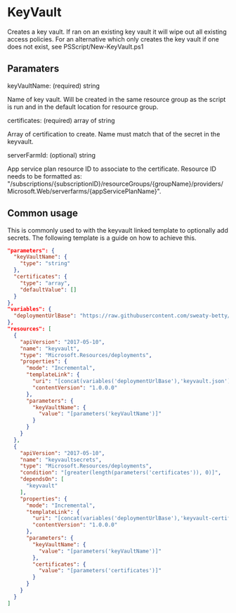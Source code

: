 # KeyVault

Creates a key vault.
If ran on an existing key vault it will wipe out all existing access policies.
For an alternative which only creates the key vault if one does not exist, see PSScript/New-KeyVault.ps1

## Paramaters

keyVaultName: (required) string

Name of key vault. Will be created in the same resource group as the script is run and in the default location for resource group.

certificates: (required) array of string

Array of certification to create. Name must match that of the secret in the keyvault.

serverFarmId: (optional) string

App service plan resource ID to associate to the certificate.
Resource ID needs to be formatted as: "/subscriptions/{subscriptionID}/resourceGroups/{groupName}/providers/Microsoft.Web/serverfarms/{appServicePlanName}".

## Common usage

This is commonly used to with the keyvault linked template to optionally add secrets.
The following template is a guide on how to achieve this.

```json
"parameters": {
  "keyVaultName": {
    "type": "string"
  },
  "certificates": {
    "type": "array",
    "defaultValue": []
  }
},
"variables": {
  "deploymentUrlBase": "https://raw.githubusercontent.com/sweaty-betty/sb-www-devops/master/ArmTemplates/"
},
"resources": [
  {
    "apiVersion": "2017-05-10",
    "name": "keyvault",
    "type": "Microsoft.Resources/deployments",
    "properties": {
      "mode": "Incremental",
      "templateLink": {
        "uri": "[concat(variables('deploymentUrlBase'),'keyvault.json')]",
        "contentVersion": "1.0.0.0"
      },
      "parameters": {
        "keyVaultName": {
          "value": "[parameters('keyVaultName')]"
        }
      }
    }
  },
  {
    "apiVersion": "2017-05-10",
    "name": "keyvaultsecrets",
    "type": "Microsoft.Resources/deployments",
    "condition": "[greater(length(parameters('certificates')), 0)]",
    "dependsOn": [
      "keyvault"
    ],
    "properties": {
      "mode": "Incremental",
      "templateLink": {
        "uri": "[concat(variables('deploymentUrlBase'),'keyvault-certificates.json')]",
        "contentVersion": "1.0.0.0"
      },
      "parameters": {
        "keyVaultName": {
          "value": "[parameters('keyVaultName')]"
        },
        "certificates": {
          "value": "[parameters('certificates')]"
        }
      }
    }
  }
]
```

